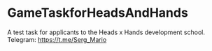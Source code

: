 # GameTaskforHeadsAndHands
A test task for applicants to the Heads x Hands development school.
Telegram: https://t.me/Serg_Mario
